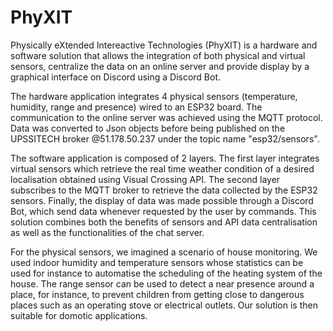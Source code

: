 # PhyXIT
Physically eXtended Intereactive Technologies
(PhyXIT) is a hardware and software solution that allows the integration of both physical and virtual sensors, centralize the data on an online server and provide display by a graphical interface on Discord using a Discord Bot.  

The hardware application integrates 4 physical sensors (temperature, humidity, range and presence) wired to an ESP32 board. The communication to the online server was achieved using the MQTT protocol. Data was converted to Json objects before being published on the UPSSITECH broker @51.178.50.237 under the topic name "esp32/sensors".  

The software application is composed of 2 layers. The first layer integrates virtual sensors which retrieve the real time weather condition of a desired localisation obtained using Visual Crossing API. The second layer subscribes to the MQTT broker to retrieve the data collected by the ESP32 sensors. Finally, the display of data was made possible through a Discord Bot, which send data whenever requested by the user by commands. This solution combines both the benefits of sensors and API data centralisation as well as the functionalities  of the chat server.  

For the physical sensors, we imagined a scenario of house monitoring. We used indoor humidity and temperature sensors whose statistics can be used for instance to automatise the scheduling of the heating system of the house. The range sensor can be used to detect a near presence around a place, for instance, to prevent children from getting close to dangerous places such as an operating stove or electrical outlets. Our solution is then suitable for domotic applications.
